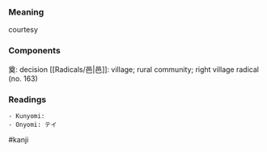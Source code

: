 ### Meaning

courtesy

### Components

奠: decision [[Radicals/邑|邑]]: village; rural community; right village radical (no. 163)

### Readings

```
- Kunyomi: 
- Onyomi: テイ
```

#kanji